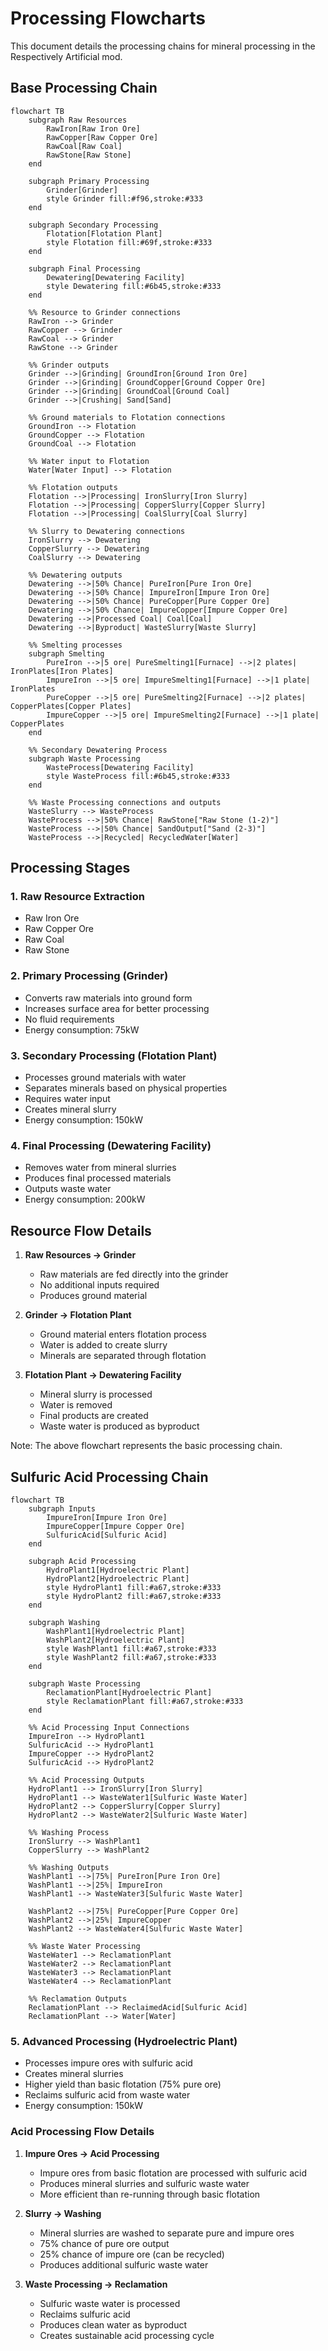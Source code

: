 # Processing Flowcharts

This document details the processing chains for mineral processing in the Respectively Artificial mod.

## Base Processing Chain

```mermaid
flowchart TB
    subgraph Raw Resources
        RawIron[Raw Iron Ore]
        RawCopper[Raw Copper Ore]
        RawCoal[Raw Coal]
        RawStone[Raw Stone]
    end

    subgraph Primary Processing
        Grinder[Grinder]
        style Grinder fill:#f96,stroke:#333
    end

    subgraph Secondary Processing
        Flotation[Flotation Plant]
        style Flotation fill:#69f,stroke:#333
    end

    subgraph Final Processing
        Dewatering[Dewatering Facility]
        style Dewatering fill:#6b45,stroke:#333
    end

    %% Resource to Grinder connections
    RawIron --> Grinder
    RawCopper --> Grinder
    RawCoal --> Grinder
    RawStone --> Grinder

    %% Grinder outputs
    Grinder -->|Grinding| GroundIron[Ground Iron Ore]
    Grinder -->|Grinding| GroundCopper[Ground Copper Ore]
    Grinder -->|Grinding| GroundCoal[Ground Coal]
    Grinder -->|Crushing| Sand[Sand]

    %% Ground materials to Flotation connections
    GroundIron --> Flotation
    GroundCopper --> Flotation
    GroundCoal --> Flotation

    %% Water input to Flotation
    Water[Water Input] --> Flotation

    %% Flotation outputs
    Flotation -->|Processing| IronSlurry[Iron Slurry]
    Flotation -->|Processing| CopperSlurry[Copper Slurry]
    Flotation -->|Processing| CoalSlurry[Coal Slurry]
    
    %% Slurry to Dewatering connections
    IronSlurry --> Dewatering
    CopperSlurry --> Dewatering
    CoalSlurry --> Dewatering

    %% Dewatering outputs
    Dewatering -->|50% Chance| PureIron[Pure Iron Ore]
    Dewatering -->|50% Chance| ImpureIron[Impure Iron Ore]
    Dewatering -->|50% Chance| PureCopper[Pure Copper Ore]
    Dewatering -->|50% Chance| ImpureCopper[Impure Copper Ore]
    Dewatering -->|Processed Coal| Coal[Coal]
    Dewatering -->|Byproduct| WasteSlurry[Waste Slurry]

    %% Smelting processes
    subgraph Smelting
        PureIron -->|5 ore| PureSmelting1[Furnace] -->|2 plates| IronPlates[Iron Plates]
        ImpureIron -->|5 ore| ImpureSmelting1[Furnace] -->|1 plate| IronPlates
        PureCopper -->|5 ore| PureSmelting2[Furnace] -->|2 plates| CopperPlates[Copper Plates]
        ImpureCopper -->|5 ore| ImpureSmelting2[Furnace] -->|1 plate| CopperPlates
    end

    %% Secondary Dewatering Process
    subgraph Waste Processing
        WasteProcess[Dewatering Facility]
        style WasteProcess fill:#6b45,stroke:#333
    end

    %% Waste Processing connections and outputs
    WasteSlurry --> WasteProcess
    WasteProcess -->|50% Chance| RawStone["Raw Stone (1-2)"]
    WasteProcess -->|50% Chance| SandOutput["Sand (2-3)"]
    WasteProcess -->|Recycled| RecycledWater[Water]
```

## Processing Stages

### 1. Raw Resource Extraction
- Raw Iron Ore
- Raw Copper Ore
- Raw Coal
- Raw Stone

### 2. Primary Processing (Grinder)
- Converts raw materials into ground form
- Increases surface area for better processing
- No fluid requirements
- Energy consumption: 75kW

### 3. Secondary Processing (Flotation Plant)
- Processes ground materials with water
- Separates minerals based on physical properties
- Requires water input
- Creates mineral slurry
- Energy consumption: 150kW

### 4. Final Processing (Dewatering Facility)
- Removes water from mineral slurries
- Produces final processed materials
- Outputs waste water
- Energy consumption: 200kW

## Resource Flow Details

1. **Raw Resources → Grinder**
   - Raw materials are fed directly into the grinder
   - No additional inputs required
   - Produces ground material

2. **Grinder → Flotation Plant**
   - Ground material enters flotation process
   - Water is added to create slurry
   - Minerals are separated through flotation

3. **Flotation Plant → Dewatering Facility**
   - Mineral slurry is processed
   - Water is removed
   - Final products are created
   - Waste water is produced as byproduct

Note: The above flowchart represents the basic processing chain.

## Sulfuric Acid Processing Chain

```mermaid
flowchart TB
    subgraph Inputs
        ImpureIron[Impure Iron Ore]
        ImpureCopper[Impure Copper Ore]
        SulfuricAcid[Sulfuric Acid]
    end

    subgraph Acid Processing
        HydroPlant1[Hydroelectric Plant]
        HydroPlant2[Hydroelectric Plant]
        style HydroPlant1 fill:#a67,stroke:#333
        style HydroPlant2 fill:#a67,stroke:#333
    end

    subgraph Washing
        WashPlant1[Hydroelectric Plant]
        WashPlant2[Hydroelectric Plant]
        style WashPlant1 fill:#a67,stroke:#333
        style WashPlant2 fill:#a67,stroke:#333
    end

    subgraph Waste Processing
        ReclamationPlant[Hydroelectric Plant]
        style ReclamationPlant fill:#a67,stroke:#333
    end

    %% Acid Processing Input Connections
    ImpureIron --> HydroPlant1
    SulfuricAcid --> HydroPlant1
    ImpureCopper --> HydroPlant2
    SulfuricAcid --> HydroPlant2

    %% Acid Processing Outputs
    HydroPlant1 --> IronSlurry[Iron Slurry]
    HydroPlant1 --> WasteWater1[Sulfuric Waste Water]
    HydroPlant2 --> CopperSlurry[Copper Slurry]
    HydroPlant2 --> WasteWater2[Sulfuric Waste Water]

    %% Washing Process
    IronSlurry --> WashPlant1
    CopperSlurry --> WashPlant2

    %% Washing Outputs
    WashPlant1 -->|75%| PureIron[Pure Iron Ore]
    WashPlant1 -->|25%| ImpureIron
    WashPlant1 --> WasteWater3[Sulfuric Waste Water]
    
    WashPlant2 -->|75%| PureCopper[Pure Copper Ore]
    WashPlant2 -->|25%| ImpureCopper
    WashPlant2 --> WasteWater4[Sulfuric Waste Water]

    %% Waste Water Processing
    WasteWater1 --> ReclamationPlant
    WasteWater2 --> ReclamationPlant
    WasteWater3 --> ReclamationPlant
    WasteWater4 --> ReclamationPlant

    %% Reclamation Outputs
    ReclamationPlant --> ReclaimedAcid[Sulfuric Acid]
    ReclamationPlant --> Water[Water]
```

### 5. Advanced Processing (Hydroelectric Plant)
- Processes impure ores with sulfuric acid
- Creates mineral slurries
- Higher yield than basic flotation (75% pure ore)
- Reclaims sulfuric acid from waste water
- Energy consumption: 150kW

### Acid Processing Flow Details

1. **Impure Ores → Acid Processing**
   - Impure ores from basic flotation are processed with sulfuric acid
   - Produces mineral slurries and sulfuric waste water
   - More efficient than re-running through basic flotation

2. **Slurry → Washing**
   - Mineral slurries are washed to separate pure and impure ores
   - 75% chance of pure ore output
   - 25% chance of impure ore (can be recycled)
   - Produces additional sulfuric waste water

3. **Waste Processing → Reclamation**
   - Sulfuric waste water is processed
   - Reclaims sulfuric acid
   - Produces clean water as byproduct
   - Creates sustainable acid processing cycle
